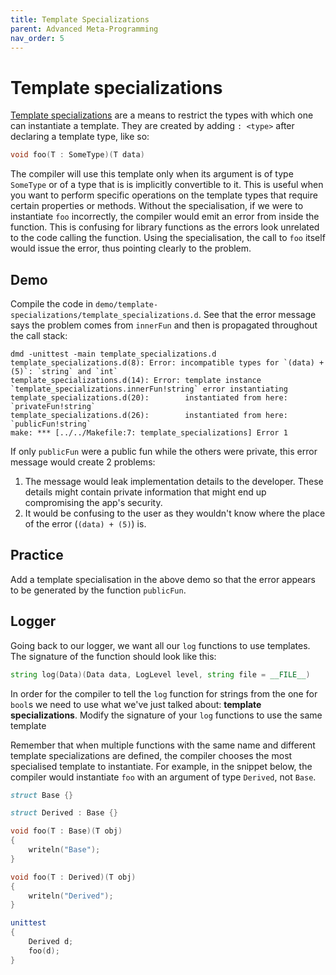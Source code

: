```yaml
---
title: Template Specializations
parent: Advanced Meta-Programming
nav_order: 5
---
```

# Template specializations

[Template specializations](https://dlang.org/spec/template.html#parameters_specialization) are a means to restrict the types with which one can instantiate a template.
They are created by adding `: <type>` after declaring a template type, like so:
```d
void foo(T : SomeType)(T data)
```

The compiler will use this template only when its argument is of type `SomeType` or of a type that is is implicitly convertible to it.
This is useful when you want to perform specific operations on the template types that require certain properties or methods.
Without the specialisation, if we were to instantiate `foo` incorrectly, the compiler would emit an error from inside the function.
This is confusing for library functions as the errors look unrelated to the code calling the function.
Using the specialisation, the call to `foo` itself would issue the error, thus pointing clearly to the problem.

## Demo

Compile the code in `demo/template-specializations/template_specializations.d`.
See that the error message says the problem comes from `innerFun` and then is propagated throughout the call stack:
```
dmd -unittest -main template_specializations.d
template_specializations.d(8): Error: incompatible types for `(data) + (5)`: `string` and `int`
template_specializations.d(14): Error: template instance `template_specializations.innerFun!string` error instantiating
template_specializations.d(20):        instantiated from here: `privateFun!string`
template_specializations.d(26):        instantiated from here: `publicFun!string`
make: *** [../../Makefile:7: template_specializations] Error 1
```

If only `publicFun` were a public fun while the others were private, this error message would create 2 problems:
1. The message would leak implementation details to the developer.
These details might contain private information that might end up compromising the app's security.
1. It would be confusing to the user as they wouldn't know where the place of the error (`(data) + (5)`) is. 

## Practice

Add a template specialisation in the above demo so that the error appears to be generated by the function `publicFun`.

## Logger

Going back to our logger, we want all our `log` functions to use templates.
The signature of the function should look like this:
```d
string log(Data)(Data data, LogLevel level, string file = __FILE__)
```

In order for the compiler to tell the `log` function for strings from the one for `bool`s we need to use what we've just talked about: **template specializations**.
Modify the signature of your `log` functions to use the same template 

Remember that when multiple functions with the same name and different template specializations are defined, the compiler chooses the most specialised template to instantiate.
For example, in the snippet below, the compiler would instantiate `foo` with an argument of type `Derived`, not `Base`.
```d
struct Base {}

struct Derived : Base {}

void foo(T : Base)(T obj)
{
    writeln("Base");
}

void foo(T : Derived)(T obj)
{
    writeln("Derived");
}

unittest
{
    Derived d;
    foo(d);
}
```
